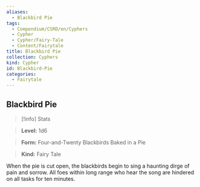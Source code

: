 ```yaml
---
aliases:
  - Blackbird Pie
tags:
  - Compendium/CSRD/en/Cyphers
  - Cypher
  - Cypher/Fairy-Tale
  - Content/Fairytale
title: Blackbird Pie
collection: Cyphers
kind: Cypher
id: Blackbird-Pie
categories:
  - Fairytale
---
```

## Blackbird Pie    
>[!info] Stats    
> **Level:** 1d6    
> **Form:** Four-and-Twenty Blackbirds Baked in a Pie    
> **Kind:** Fairy Tale  
    
When the pie is cut open, the blackbirds begin to sing a haunting dirge of pain and sorrow. All foes within long range who hear the song are hindered on all tasks for ten minutes.
